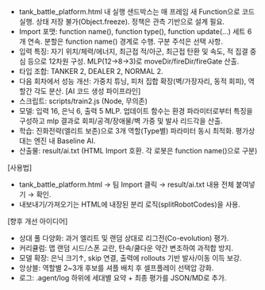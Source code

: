 - tank_battle_platform.html 내 실행 샌드박스는 매 프레임 새 Function으로 코드 실행. 상태 저장 불가(Object.freeze). 정책은 관측 기반으로 설계 필요.
- Import 포맷: function name(), function type(), function update(...) 세트 6개 연속. 분할은 function name() 경계로 수행. 구분 주석은 선택 사항.
- 입력 특징: 자기 위치/체력/에너지, 최근접 적/아군, 최근접 탄환 및 속도, 적 집결 중심 등으로 12차원 구성. MLP(12->8->3)로 moveDir/fireDir/fireGate 산출.
- 타입 조합: TANKER 2, DEALER 2, NORMAL 2.
- 다음 회차에서 성능 개선: 가중치 튜닝, 피처 집합 확장(벽/가장자리, 동적 회피), 역할간 각도 분산.
[AI 코드 생성 파이프라인]
- 스크립트: scripts/train2.js (Node, 무의존)
- 모델: 입력 16, 은닉 6, 출력 5 MLP. 업데이트 함수는 환경 파라미터로부터 특징을 구성하고 mlp 결과로 회피/공격/장애물/벽 가중 및 발사 리드각을 산출.
- 학습: 진화전략(엘리트 보존)으로 3개 역할(Type별) 파라미터 동시 최적화. 평가상대는 엔진 내 Baseline AI.
- 산출물: result/ai.txt (HTML Import 호환. 각 로봇은 function name()으로 구분)

[사용법]
- tank_battle_platform.html → 팀 Import 클릭 → result/ai.txt 내용 전체 붙여넣기 → 확인.
- 내보내기/가져오기는 HTML에 내장된 분리 로직(splitRobotCodes)을 사용.

[향후 개선 아이디어]
- 상대 풀 다양화: 과거 엘리트 및 랜덤 상대로 리그전(Co-evolution) 평가.
- 커리큘럼: 맵 랜덤 시드/스폰 교란, 탄속/쿨다운 약간 변조하여 과적합 방지.
- 모델 확장: 은닉 크기↑, skip 연결, 출력에 rollouts 기반 발사/이동 이득 보강.
- 앙상블: 역할별 2~3개 후보를 셔플 배치 후 셀프플레이 선택압 강화.
- 로그: .agent/log 하위에 세대별 요약 + 최종 평가를 JSON/MD로 추가.
